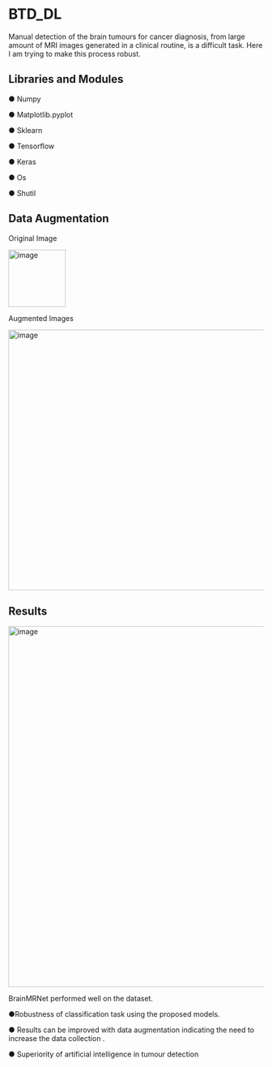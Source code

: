 # BTD_DL
Manual detection of the brain tumours for cancer diagnosis, from large amount of MRI images generated in a clinical routine, is a difficult task. Here I am trying to make this process robust.

## Libraries and Modules
● Numpy

● Matplotlib.pyplot

● Sklearn

● Tensorflow

● Keras

● Os

● Shutil

## Data Augmentation

Original Image

<img width="113" alt="image" src="https://github.com/varun264/BTD_DL/assets/78945555/fd1d360f-c54b-41b0-92dc-74adcc601eaf">

Augmented Images

<img width="514" alt="image" src="https://github.com/varun264/BTD_DL/assets/78945555/2554b609-cd50-458c-a59f-3edca7d23645">

## Results 

<img width="712" alt="image" src="https://github.com/varun264/BTD_DL/assets/78945555/20d6b87e-a63c-4749-b25b-d6b5be89cf6e">

BrainMRNet performed well on the dataset.

●Robustness of classification task using the proposed models.

● Results can be improved with data augmentation indicating the need to increase 
the data collection .

● Superiority of artificial intelligence in tumour detection

